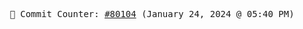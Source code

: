 <p align="center">
    <samp>
        📮 Commit Counter: <a href="https://github.com/Javascript-void0/Javascript-void0/commits/main">#80104</a> (January 24, 2024 @ 05:40 PM)
    </samp>
</p>